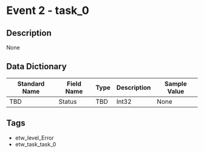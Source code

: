 # Event 2 - task_0

## Description
None

## Data Dictionary
|Standard Name|Field Name|Type|Description|Sample Value|
|---|---|---|---|---|
|TBD|Status|TBD|Int32|None|None|

## Tags
* etw_level_Error
* etw_task_task_0